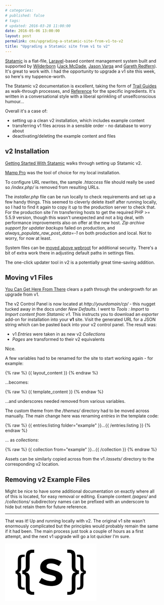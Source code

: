 ```yaml
---
# categories: 
# published: false
# tags: 
# updated: 2016-03-28 11:00:00
date: 2016-05-06 13:00:00
layout: post
permalink: cms/upgrading-a-statamic-site-from-v1-to-v2
title: "Upgrading a Statamic site from v1 to v2"
---
```

[Statamic](//statamic.com) is a flat-file, [Laravel](//laravel.com/)-based content management system built and supported by [Wilderborn](//wilderborn.com/) ([Jack McDade](//twitter.com/jackmcdade), [Jason Varga](//twitter.com/jason_varga) and [Gareth Redfern](//twitter.com/garethredfern)).  It's great to work with.  I had the opportunity to upgrade a v1 site this week, so here's my tuppence-worth.  

The Statamic v2 documentation is excellent, taking the form of [Trail Guides](//docs.statamic.com/guides) as walk-through processes, and [Reference](//docs.statamic.com/reference) for the specific ingredients.  It's written in a conversational style with a liberal sprinkling of unselfconscious humour...  

Overall it's a case of:

* setting up a clean v2 installation, which includes example content
* transferring v1 files across in a sensible order - no database to worry about
* deactivating/deleting the example content and files

## v2 Installation

[Getting Started With Statamic](//docs.statamic.com/guides/getting-started) walks through setting up Statamic v2.  

[Mamp Pro](//www.mamp.info/en/) was the tool of choice for my local installation.  

To configure URL rewrites, the sample *.htaccess* file should really be used so */index.php/* is removed from resulting URLs.  

The *installer.php* file can be run locally to check requirements and set up a few handy things.  This seemed to cleverly delete itself after running locally, so I had to find it again to copy it up to the production server to check that.  For the production site I'm transferring hosts to get the required PHP >= 5.5.9 version, though this wasn't unexpected and not a big deal, with performance improvements also on offer at the new host.  *Zip archive support for updater backups* failed on production, and *always_populate_raw_post_data=-1* on both production and local.  Not to worry, for now at least.

System files can be [moved above webroot](//docs.statamic.com/reference/recipes/secure-installation) for additional security.  There's a bit of extra work there in adjusting default paths in settings files.

The one-click updater tool in v2 is a potentially great time-saving addition.

## Moving v1 Files

[You Can Get Here From There](//docs.statamic.com/guides/upgrading-from-v1) clears a path through the undergrowth for an upgrade from v1.

The v2 Control Panel is now located at *http://yourdomain/cp/* - this nugget tucked away in the docs under *New Defaults*. I went to *Tools : Import* to *Import content from Statamic v1*.  This instructs you to download an *exporter* add-on for installation into your **v1** site.  Visit the generated URL for a JSON string which can be pasted back into your v2 control panel.  The result was:

* v1 *Entries* were taken in as new v2 *Collections*
* *Pages* are transformed to their v2 equivalents 

Nice.

A few variables had to be renamed for the site to start working again - for example:

{% raw %}
{{ layout_content }} 
{% endraw %}

...becomes:

{% raw %}
{{ template_content }}
{% endraw %}

...and underscores needed removed from various variables.

The custom theme from the */themes/* directory had to be moved across manually.  The main change here was renaming *entries* in the template code:

{% raw %}
{{ entries:listing folder="example" }}...{{ /entries:listing }}
{% endraw %}

... as *collections*:

{% raw %}
{{ collection from="example" }}...{{ /collection }}
{% endraw %}

Assets can be similarly copied across from the v1 */assets/* directory to the corresponding v2 location.

## Removing v2 Example Files

Might be nice to have some additional documentation on exactly where all of this is located, for easy removal or editing.  Example content */pages/* and */collections/* subdirectory names can be prefixed with an underscore to hide but retain them for future reference.

---

That was it!  Up and running locally with v2.  The original v1 site wasn't enormously complicated but the principles would probably remain the same if it had been.  The main process just took a couple of hours as a first attempt, and the next v1 upgrade will go a lot quicker I'm sure.

![Statamic](/img/statamic.png)